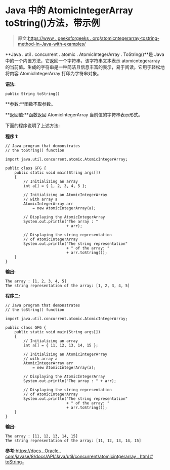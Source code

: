 # Java 中的 AtomicIntegerArray toString()方法，带示例

> 原文:[https://www . geeksforgeeks . org/atomicntegerarray-tostring-method-in-Java-with-examples/](https://www.geeksforgeeks.org/atomicintegerarray-tostring-method-in-java-with-examples/)

**Java . util . concurrent . atomic . AtomicIntegerArray . ToString()**是 Java 中的一个内置方法，它返回一个字符串，该字符串文本表示 atomicntegerarray 的当前值。生成的字符串是一种简洁且信息丰富的表示，易于阅读。它用于轻松地将内容 AtomicIntegerArray 打印为字符串对象。

**语法:**

```
public String toString()
```

**参数:**函数不取参数。

**返回值:**函数返回 AtomicIntegerArray 当前值的字符串表示形式。

下面的程序说明了上述方法:

**程序 1:**

```
// Java program that demonstrates
// the toString() function

import java.util.concurrent.atomic.AtomicIntegerArray;

public class GFG {
    public static void main(String args[])
    {
        // Initializing an array
        int a[] = { 1, 2, 3, 4, 5 };

        // Initializing an AtomicIntegerArray
        // with array a
        AtomicIntegerArray arr
            = new AtomicIntegerArray(a);

        // Displaying the AtomicIntegerArray
        System.out.println("The array : "
                           + arr);

        // Displaying the string representation
        // of AtomicIntegerArray
        System.out.println("The string representation"
                           + " of the array: "
                           + arr.toString());
    }
}
```

**输出:**

```
The array : [1, 2, 3, 4, 5]
The string representation of the array: [1, 2, 3, 4, 5]

```

**程序二:**

```
// Java program that demonstrates
// the toString() function

import java.util.concurrent.atomic.AtomicIntegerArray;

public class GFG {
    public static void main(String args[])
    {
        // Initializing an array
        int a[] = { 11, 12, 13, 14, 15 };

        // Initializing an AtomicIntegerArray
        // with array a
        AtomicIntegerArray arr
            = new AtomicIntegerArray(a);

        // Displaying the AtomicIntegerArray
        System.out.println("The array : " + arr);

        // Displaying the string representation
        // of AtomicIntegerArray
        System.out.println("The string representation"
                           + " of the array: "
                           + arr.toString());
    }
}
```

**输出:**

```
The array : [11, 12, 13, 14, 15]
The string representation of the array: [11, 12, 13, 14, 15]

```

**参考:**[https://docs . Oracle . com/javase/8/docs/API/Java/util/concurrent/atomicintgerarray . html # toString–](https://docs.oracle.com/javase/8/docs/api/java/util/concurrent/atomic/AtomicIntegerArray.html#toString--)